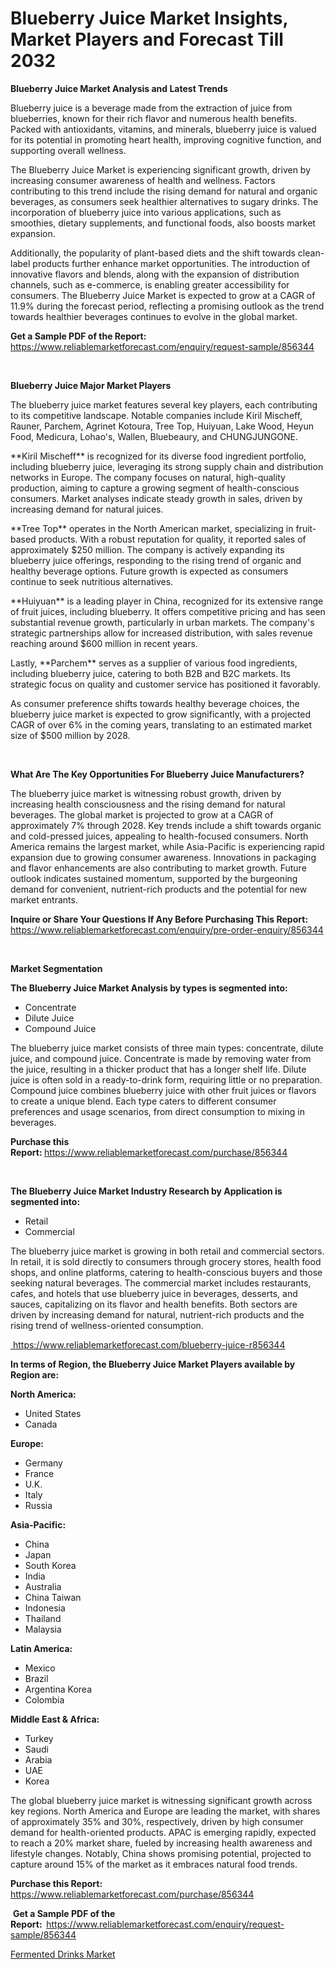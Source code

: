 <p><h1>Blueberry Juice Market Insights, Market Players and Forecast Till 2032</h1></p><p><strong>Blueberry Juice Market Analysis and Latest Trends</strong></p>
<p><p>Blueberry juice is a beverage made from the extraction of juice from blueberries, known for their rich flavor and numerous health benefits. Packed with antioxidants, vitamins, and minerals, blueberry juice is valued for its potential in promoting heart health, improving cognitive function, and supporting overall wellness. </p><p>The Blueberry Juice Market is experiencing significant growth, driven by increasing consumer awareness of health and wellness. Factors contributing to this trend include the rising demand for natural and organic beverages, as consumers seek healthier alternatives to sugary drinks. The incorporation of blueberry juice into various applications, such as smoothies, dietary supplements, and functional foods, also boosts market expansion.</p><p>Additionally, the popularity of plant-based diets and the shift towards clean-label products further enhance market opportunities. The introduction of innovative flavors and blends, along with the expansion of distribution channels, such as e-commerce, is enabling greater accessibility for consumers. The Blueberry Juice Market is expected to grow at a CAGR of 11.9% during the forecast period, reflecting a promising outlook as the trend towards healthier beverages continues to evolve in the global market.</p></p>
<p><strong>Get a Sample PDF of the Report:&nbsp;</strong> <a href="https://www.reliablemarketforecast.com/enquiry/request-sample/856344?utm_campaign=2193&utm_medium=2&utm_source=Github&utm_content=ia&utm_term=14022025&utm_id=blueberry-juice">https://www.reliablemarketforecast.com/enquiry/request-sample/856344</a></p>
<p>&nbsp;</p>
<p><strong>Blueberry Juice Major Market Players</strong></p>
<p><p>The blueberry juice market features several key players, each contributing to its competitive landscape. Notable companies include Kiril Mischeff, Rauner, Parchem, Agrinet Kotoura, Tree Top, Huiyuan, Lake Wood, Heyun Food, Medicura, Lohao's, Wallen, Bluebeaury, and CHUNGJUNGONE.</p><p>**Kiril Mischeff** is recognized for its diverse food ingredient portfolio, including blueberry juice, leveraging its strong supply chain and distribution networks in Europe. The company focuses on natural, high-quality production, aiming to capture a growing segment of health-conscious consumers. Market analyses indicate steady growth in sales, driven by increasing demand for natural juices.</p><p>**Tree Top** operates in the North American market, specializing in fruit-based products. With a robust reputation for quality, it reported sales of approximately $250 million. The company is actively expanding its blueberry juice offerings, responding to the rising trend of organic and healthy beverage options. Future growth is expected as consumers continue to seek nutritious alternatives.</p><p>**Huiyuan** is a leading player in China, recognized for its extensive range of fruit juices, including blueberry. It offers competitive pricing and has seen substantial revenue growth, particularly in urban markets. The company's strategic partnerships allow for increased distribution, with sales revenue reaching around $600 million in recent years.</p><p>Lastly, **Parchem** serves as a supplier of various food ingredients, including blueberry juice, catering to both B2B and B2C markets. Its strategic focus on quality and customer service has positioned it favorably.</p><p>As consumer preference shifts towards healthy beverage choices, the blueberry juice market is expected to grow significantly, with a projected CAGR of over 6% in the coming years, translating to an estimated market size of $500 million by 2028.</p></p>
<p>&nbsp;</p>
<p><strong>What Are The Key Opportunities For Blueberry Juice Manufacturers?</strong></p>
<p><p>The blueberry juice market is witnessing robust growth, driven by increasing health consciousness and the rising demand for natural beverages. The global market is projected to grow at a CAGR of approximately 7% through 2028. Key trends include a shift towards organic and cold-pressed juices, appealing to health-focused consumers. North America remains the largest market, while Asia-Pacific is experiencing rapid expansion due to growing consumer awareness. Innovations in packaging and flavor enhancements are also contributing to market growth. Future outlook indicates sustained momentum, supported by the burgeoning demand for convenient, nutrient-rich products and the potential for new market entrants.</p></p>
<p><strong>Inquire or Share Your Questions If Any Before Purchasing This Report:</strong> <a href="https://www.reliablemarketforecast.com/enquiry/pre-order-enquiry/856344?utm_campaign=2193&utm_medium=2&utm_source=Github&utm_content=ia&utm_term=14022025&utm_id=blueberry-juice">https://www.reliablemarketforecast.com/enquiry/pre-order-enquiry/856344</a></p>
<p>&nbsp;</p>
<p><strong>Market Segmentation</strong></p>
<p><strong>The Blueberry Juice Market Analysis by types is segmented into:</strong></p>
<p><ul><li>Concentrate</li><li>Dilute Juice</li><li>Compound Juice</li></ul></p>
<p><p>The blueberry juice market consists of three main types: concentrate, dilute juice, and compound juice. Concentrate is made by removing water from the juice, resulting in a thicker product that has a longer shelf life. Dilute juice is often sold in a ready-to-drink form, requiring little or no preparation. Compound juice combines blueberry juice with other fruit juices or flavors to create a unique blend. Each type caters to different consumer preferences and usage scenarios, from direct consumption to mixing in beverages.</p></p>
<p><strong>Purchase this Report:&nbsp;</strong><a href="https://www.reliablemarketforecast.com/purchase/856344?utm_campaign=2193&utm_medium=2&utm_source=Github&utm_content=ia&utm_term=14022025&utm_id=blueberry-juice">https://www.reliablemarketforecast.com/purchase/856344</a></p>
<p>&nbsp;</p>
<p><strong>The Blueberry Juice Market Industry Research by Application is segmented into:</strong></p>
<p><ul><li>Retail</li><li>Commercial</li></ul></p>
<p><p>The blueberry juice market is growing in both retail and commercial sectors. In retail, it is sold directly to consumers through grocery stores, health food shops, and online platforms, catering to health-conscious buyers and those seeking natural beverages. The commercial market includes restaurants, cafes, and hotels that use blueberry juice in beverages, desserts, and sauces, capitalizing on its flavor and health benefits. Both sectors are driven by increasing demand for natural, nutrient-rich products and the rising trend of wellness-oriented consumption.</p></p>
<p><a href="https://www.reliablemarketforecast.com/blueberry-juice-r856344?utm_campaign=2193&utm_medium=2&utm_source=Github&utm_content=ia&utm_term=14022025&utm_id=blueberry-juice">&nbsp;https://www.reliablemarketforecast.com/blueberry-juice-r856344</a></p>
<p><strong>In terms of Region, the Blueberry Juice Market Players available by Region are:</strong></p>
<p>
    <p> <strong> North America: </strong>
        <ul>
            <li>United States</li>
            <li>Canada</li>
        </ul>
        </p> 
    <p> <strong> Europe: </strong>
        <ul>
            <li>Germany</li>
            <li>France</li>
            <li>U.K.</li>
            <li>Italy</li>
            <li>Russia</li>
        </ul>
        </p> 
    <p> <strong> Asia-Pacific: </strong>
        <ul>
            <li>China</li>
            <li>Japan</li>
            <li>South Korea</li>
            <li>India</li>
            <li>Australia</li>
            <li>China Taiwan</li>
            <li>Indonesia</li>
            <li>Thailand</li>
            <li>Malaysia</li>
        </ul>
        </p> 
    <p> <strong> Latin America: </strong>
        <ul>
            <li>Mexico</li>
            <li>Brazil</li>
            <li>Argentina Korea</li>
            <li>Colombia</li>
        </ul>
        </p> 
    <p> <strong> Middle East & Africa: </strong>
        <ul>
            <li>Turkey</li>
            <li>Saudi</li>
            <li>Arabia</li>
            <li>UAE</li>
            <li>Korea</li>
        </ul>
    </p>
    </p>
<p><p>The global blueberry juice market is witnessing significant growth across key regions. North America and Europe are leading the market, with shares of approximately 35% and 30%, respectively, driven by high consumer demand for health-oriented products. APAC is emerging rapidly, expected to reach a 20% market share, fueled by increasing health awareness and lifestyle changes. Notably, China shows promising potential, projected to capture around 15% of the market as it embraces natural food trends.</p></p>
<p><strong>Purchase this Report: </strong><a href="https://www.reliablemarketforecast.com/purchase/856344?utm_campaign=2193&utm_medium=2&utm_source=Github&utm_content=ia&utm_term=14022025&utm_id=blueberry-juice">https://www.reliablemarketforecast.com/purchase/856344</a></p>
<p>&nbsp;<strong>Get a Sample PDF of the Report:&nbsp;&nbsp;</strong><a href="https://www.reliablemarketforecast.com/enquiry/request-sample/856344?utm_campaign=2193&utm_medium=2&utm_source=Github&utm_content=ia&utm_term=14022025&utm_id=blueberry-juice">https://www.reliablemarketforecast.com/enquiry/request-sample/856344</a></p>
<p><strong></strong></p>
<p><p><a href="https://github.com/JubayerMia832/Market-Research-Report-List-1/blob/main/fermented-drinks-market.md?utm_campaign=2193&utm_medium=2&utm_source=Github&utm_content=ia&utm_term=14022025&utm_id=blueberry-juice">Fermented Drinks Market</a></p></p>
